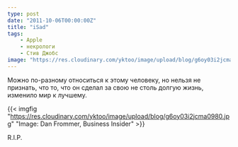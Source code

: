 ```yaml
---
type: post
date: "2011-10-06T00:00:00Z"
title: "iSad"
tags:
    - Apple
    - некрологи
    - Стив Джобс
image: "https://res.cloudinary.com/yktoo/image/upload/blog/g6oy03i2jcma0980.jpg"
---
```


Можно по-разному относиться к этому человеку, но нельзя не признать, что то, что он сделал за свою не столь долгую жизнь, изменило мир к лучшему.

<!--more-->

{{< imgfig "https://res.cloudinary.com/yktoo/image/upload/blog/g6oy03i2jcma0980.jpg" "Image: Dan Frommer, Business Insider" >}}

R.I.P.
